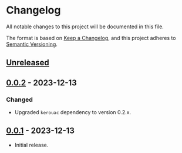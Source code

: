 # Changelog
All notable changes to this project will be documented in this file.

The format is based on [Keep a Changelog](https://keepachangelog.com/en/1.0.0/),
and this project adheres to [Semantic Versioning](https://semver.org/spec/v2.0.0.html).

## [Unreleased]

## [0.0.2] - 2023-12-13

### Changed
- Upgraded `kerouac` dependency to version 0.2.x.

## [0.0.1] - 2023-12-13

- Initial release.

[Unreleased]: https://github.com/jaredhanson/kerouac-book/compare/v0.0.2...HEAD
[0.0.2]: https://github.com/jaredhanson/kerouac-book/compare/v0.0.1...v0.0.2
[0.0.1]: https://github.com/jaredhanson/kerouac-book/releases/tag/v0.0.1
